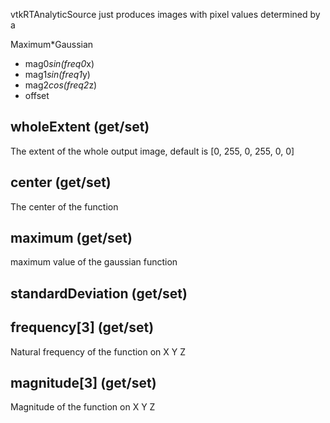 vtkRTAnalyticSource just produces images with pixel values determined
by a 

Maximum*Gaussian 
+ mag0*sin(freq0*x) 
+ mag1*sin(freq1*y) 
+ mag2*cos(freq2*z) 
+ offset

## wholeExtent (get/set) 

The extent of the whole output image, default is [0, 255, 0, 255, 0, 0]

## center (get/set)

The center of the function 

## maximum (get/set)

maximum value of the gaussian function

## standardDeviation (get/set)

## frequency[3] (get/set)

Natural frequency of the function on X Y Z

## magnitude[3] (get/set)

Magnitude of the function on X Y Z
